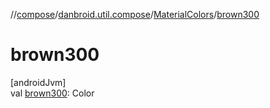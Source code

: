 //[compose](../../../index.md)/[danbroid.util.compose](../index.md)/[MaterialColors](index.md)/[brown300](brown300.md)

# brown300

[androidJvm]\
val [brown300](brown300.md): Color
